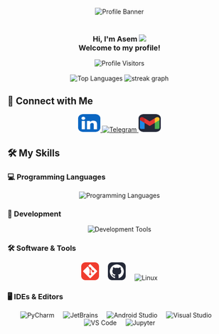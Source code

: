 <br clear="both">

<div align="center">
  <img height="450" src="https://user-images.githubusercontent.com/77529535/104816402-097a5f80-5843-11eb-9d83-deadb3bb212c.gif" alt="Profile Banner"/>
</div>

<h3 align="center">
  <br>
  Hi, I'm Asem
  <img src="https://media.giphy.com/media/hvRJCLFzcasrR4ia7z/giphy.gif" width="28"> <br/>
  Welcome to my profile!
</h3>

<div align="center">
  <img src="https://visitor-badge.laobi.icu/badge?page_id=3sem3bdallah.3sem3bdallah" alt="Profile Visitors"/>
</div>

<br clear="both">

<div align="center">
  <img src="https://github-readme-stats.vercel.app/api/top-langs?username=3sem3bdallah&layout=compact&theme=dark&hide_border=false" height="150" alt="Top Languages" />
<img src="https://streak-stats.demolab.com?user=3sem3bdallah&locale=en&mode=daily&theme=dark&hide_border=false&border_radius=5&order=3" height="150" alt="streak graph" />
</div>

## 🚀 Connect with Me

<div align="center">
  <a href="https://www.linkedin.com/in/asem-abdallah/" target="_blank">
    <img src="https://raw.githubusercontent.com/tandpfun/skill-icons/main/icons/LinkedIn.svg" width="50" height="40" alt="LinkedIn" />
  </a>
  <a href="https://web.telegram.org/k/?start=El_Qaadi" target="_blank">
    <img src="https://raw.githubusercontent.com/maurodesouza/profile-readme-generator/master/src/assets/icons/social/telegram/default.svg" width="50" height="40" alt="Telegram" />
  </a>
  <a href="mailto:asem5141@gmail.com" target="_blank">
    <img src="https://raw.githubusercontent.com/tandpfun/skill-icons/main/icons/Gmail-Dark.svg" width="50" height="40" alt="Gmail" />
  </a>
</div>

## 🛠 My Skills

### 💻 Programming Languages
<p align="center"> 
  <img src="https://skillicons.dev/icons?i=cpp,java,python,dart" height="40" alt="Programming Languages"  />
</p>

### 📱 Development
<p align="center">
  <img src="https://skillicons.dev/icons?i=flutter,mysql,sqlite,firebase,postgres" height="40" alt="Development Tools" />
</p>

### 🛠 Software & Tools
<p align="center">
  <img src="https://raw.githubusercontent.com/tandpfun/skill-icons/main/icons/Git.svg" height="40" alt="Git"  />
  <img width="12" />
  <img src="https://raw.githubusercontent.com/tandpfun/skill-icons/main/icons/Github-Dark.svg" height="40" alt="GitHub" />
  <img width="12" />
  <img src="https://cdn.jsdelivr.net/gh/devicons/devicon/icons/linux/linux-original.svg" height="40" alt="Linux" />
</p>

### 🖥 IDEs & Editors
<p align="center">
  <img src="https://cdn.jsdelivr.net/gh/devicons/devicon/icons/pycharm/pycharm-original.svg" height="40" alt="PyCharm" />
  <img width="12" />
  <img src="https://cdn.jsdelivr.net/gh/devicons/devicon/icons/jetbrains/jetbrains-original.svg" height="40" alt="JetBrains" />
  <img width="12" />
  <img src="https://cdn.jsdelivr.net/gh/devicons/devicon/icons/androidstudio/androidstudio-original.svg" height="40" alt="Android Studio" />
  <img width="12" />
  <img src="https://cdn.jsdelivr.net/gh/devicons/devicon/icons/visualstudio/visualstudio-plain.svg" height="40" alt="Visual Studio" />
  <img width="12" />
  <img src="https://cdn.jsdelivr.net/gh/devicons/devicon/icons/vscode/vscode-original.svg" height="40" alt="VS Code" />
  <img width="12" />
  <img src="https://cdn.jsdelivr.net/gh/devicons/devicon/icons/jupyter/jupyter-original.svg" height="40" alt="Jupyter" />
</p>

